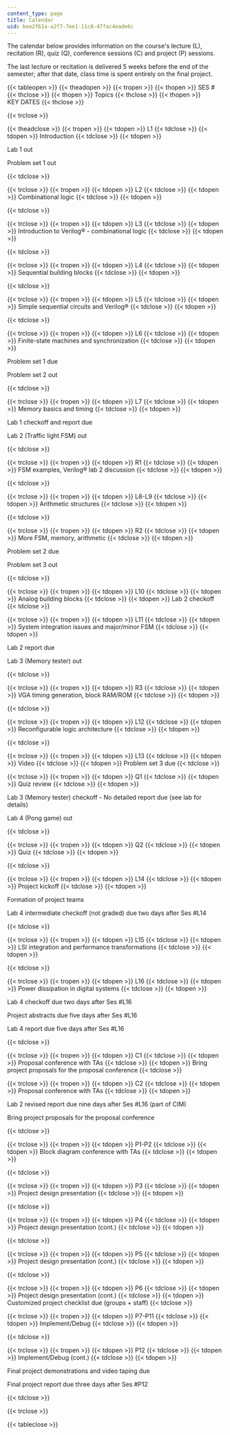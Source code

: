 ```yaml
---
content_type: page
title: Calendar
uid: bee2f61a-a2f7-7ee1-11c8-47fac4eade6c
---
```


The calendar below provides information on the course's lecture (L), recitation (R), quiz (Q), conference sessions (C) and project (P) sessions.

The last lecture or recitation is delivered 5 weeks before the end of the semester; after that date, class time is spent entirely on the final project.

{{< tableopen >}}
{{< theadopen >}}
{{< tropen >}}
{{< thopen >}}
SES #
{{< thclose >}}
{{< thopen >}}
Topics
{{< thclose >}}
{{< thopen >}}
KEY DATES
{{< thclose >}}

{{< trclose >}}

{{< theadclose >}}
{{< tropen >}}
{{< tdopen >}}
L1
{{< tdclose >}}
{{< tdopen >}}
Introduction
{{< tdclose >}}
{{< tdopen >}}


Lab 1 out

Problem set 1 out


{{< tdclose >}}

{{< trclose >}}
{{< tropen >}}
{{< tdopen >}}
L2
{{< tdclose >}}
{{< tdopen >}}
Combinational logic
{{< tdclose >}}
{{< tdopen >}}

{{< tdclose >}}

{{< trclose >}}
{{< tropen >}}
{{< tdopen >}}
L3
{{< tdclose >}}
{{< tdopen >}}
Introduction to Verilog® - combinational logic
{{< tdclose >}}
{{< tdopen >}}

{{< tdclose >}}

{{< trclose >}}
{{< tropen >}}
{{< tdopen >}}
L4
{{< tdclose >}}
{{< tdopen >}}
Sequential building blocks
{{< tdclose >}}
{{< tdopen >}}

{{< tdclose >}}

{{< trclose >}}
{{< tropen >}}
{{< tdopen >}}
L5
{{< tdclose >}}
{{< tdopen >}}
Simple sequential circuits and Verilog®
{{< tdclose >}}
{{< tdopen >}}

{{< tdclose >}}

{{< trclose >}}
{{< tropen >}}
{{< tdopen >}}
L6
{{< tdclose >}}
{{< tdopen >}}
Finite-state machines and synchronization
{{< tdclose >}}
{{< tdopen >}}


Problem set 1 due

Problem set 2 out


{{< tdclose >}}

{{< trclose >}}
{{< tropen >}}
{{< tdopen >}}
L7
{{< tdclose >}}
{{< tdopen >}}
Memory basics and timing
{{< tdclose >}}
{{< tdopen >}}


Lab 1 checkoff and report due

Lab 2 (Traffic light FSM) out


{{< tdclose >}}

{{< trclose >}}
{{< tropen >}}
{{< tdopen >}}
R1
{{< tdclose >}}
{{< tdopen >}}
FSM examples, Verilog® lab 2 discussion
{{< tdclose >}}
{{< tdopen >}}

{{< tdclose >}}

{{< trclose >}}
{{< tropen >}}
{{< tdopen >}}
L8-L9
{{< tdclose >}}
{{< tdopen >}}
Arithmetic structures
{{< tdclose >}}
{{< tdopen >}}

{{< tdclose >}}

{{< trclose >}}
{{< tropen >}}
{{< tdopen >}}
R2
{{< tdclose >}}
{{< tdopen >}}
More FSM, memory, arithmetic
{{< tdclose >}}
{{< tdopen >}}


Problem set 2 due

Problem set 3 out


{{< tdclose >}}

{{< trclose >}}
{{< tropen >}}
{{< tdopen >}}
L10
{{< tdclose >}}
{{< tdopen >}}
Analog building blocks
{{< tdclose >}}
{{< tdopen >}}
Lab 2 checkoff
{{< tdclose >}}

{{< trclose >}}
{{< tropen >}}
{{< tdopen >}}
L11
{{< tdclose >}}
{{< tdopen >}}
System integration issues and major/minor FSM
{{< tdclose >}}
{{< tdopen >}}


Lab 2 report due

Lab 3 (Memory tester) out


{{< tdclose >}}

{{< trclose >}}
{{< tropen >}}
{{< tdopen >}}
R3
{{< tdclose >}}
{{< tdopen >}}
VGA timing generation, block RAM/ROM
{{< tdclose >}}
{{< tdopen >}}

{{< tdclose >}}

{{< trclose >}}
{{< tropen >}}
{{< tdopen >}}
L12
{{< tdclose >}}
{{< tdopen >}}
Reconfigurable logic architecture
{{< tdclose >}}
{{< tdopen >}}

{{< tdclose >}}

{{< trclose >}}
{{< tropen >}}
{{< tdopen >}}
L13
{{< tdclose >}}
{{< tdopen >}}
Video
{{< tdclose >}}
{{< tdopen >}}
Problem set 3 due
{{< tdclose >}}

{{< trclose >}}
{{< tropen >}}
{{< tdopen >}}
Q1
{{< tdclose >}}
{{< tdopen >}}
Quiz review
{{< tdclose >}}
{{< tdopen >}}


Lab 3 (Memory tester) checkoff - No detailed report due (see lab for details)

Lab 4 (Pong game) out


{{< tdclose >}}

{{< trclose >}}
{{< tropen >}}
{{< tdopen >}}
Q2
{{< tdclose >}}
{{< tdopen >}}
Quiz
{{< tdclose >}}
{{< tdopen >}}

{{< tdclose >}}

{{< trclose >}}
{{< tropen >}}
{{< tdopen >}}
L14
{{< tdclose >}}
{{< tdopen >}}
Project kickoff
{{< tdclose >}}
{{< tdopen >}}


Formation of project teams

Lab 4 intermediate checkoff (not graded) due two days after Ses #L14


{{< tdclose >}}

{{< trclose >}}
{{< tropen >}}
{{< tdopen >}}
L15
{{< tdclose >}}
{{< tdopen >}}
LSI integration and performance transformations
{{< tdclose >}}
{{< tdopen >}}

{{< tdclose >}}

{{< trclose >}}
{{< tropen >}}
{{< tdopen >}}
L16
{{< tdclose >}}
{{< tdopen >}}
Power dissipation in digital systems
{{< tdclose >}}
{{< tdopen >}}


Lab 4 checkoff due two days after Ses #L16

Project abstracts due five days after Ses #L16

Lab 4 report due five days after Ses #L16


{{< tdclose >}}

{{< trclose >}}
{{< tropen >}}
{{< tdopen >}}
C1
{{< tdclose >}}
{{< tdopen >}}
Proposal conference with TAs
{{< tdclose >}}
{{< tdopen >}}
Bring project proposals for the proposal conference
{{< tdclose >}}

{{< trclose >}}
{{< tropen >}}
{{< tdopen >}}
C2
{{< tdclose >}}
{{< tdopen >}}
Proposal conference with TAs
{{< tdclose >}}
{{< tdopen >}}


Lab 2 revised report due nine days after Ses #L16 (part of CIM)

Bring project proposals for the proposal conference


{{< tdclose >}}

{{< trclose >}}
{{< tropen >}}
{{< tdopen >}}
P1-P2
{{< tdclose >}}
{{< tdopen >}}
Block diagram conference with TAs
{{< tdclose >}}
{{< tdopen >}}

{{< tdclose >}}

{{< trclose >}}
{{< tropen >}}
{{< tdopen >}}
P3
{{< tdclose >}}
{{< tdopen >}}
Project design presentation
{{< tdclose >}}
{{< tdopen >}}

{{< tdclose >}}

{{< trclose >}}
{{< tropen >}}
{{< tdopen >}}
P4
{{< tdclose >}}
{{< tdopen >}}
Project design presentation (cont.)
{{< tdclose >}}
{{< tdopen >}}

{{< tdclose >}}

{{< trclose >}}
{{< tropen >}}
{{< tdopen >}}
P5
{{< tdclose >}}
{{< tdopen >}}
Project design presentation (cont.)
{{< tdclose >}}
{{< tdopen >}}

{{< tdclose >}}

{{< trclose >}}
{{< tropen >}}
{{< tdopen >}}
P6
{{< tdclose >}}
{{< tdopen >}}
Project design presentation (cont.)
{{< tdclose >}}
{{< tdopen >}}
Customized project checklist due (groups + staff)
{{< tdclose >}}

{{< trclose >}}
{{< tropen >}}
{{< tdopen >}}
P7-P11
{{< tdclose >}}
{{< tdopen >}}
Implement/Debug
{{< tdclose >}}
{{< tdopen >}}

{{< tdclose >}}

{{< trclose >}}
{{< tropen >}}
{{< tdopen >}}
P12
{{< tdclose >}}
{{< tdopen >}}
Implement/Debug (cont.)
{{< tdclose >}}
{{< tdopen >}}


Final project demonstrations and video taping due

Final project report due three days after Ses #P12


{{< tdclose >}}

{{< trclose >}}

{{< tableclose >}}